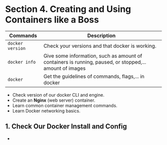 

# Section 4. Creating and Using Containers like a Boss

|Commands|Description|
|-|-|
|`docker version`|Check your versions and that docker is working.|
|`docker info`|Give some information, such as amount of containers is running, paused, or stopped,... amount of images|
|`docker`|Get the guidelines of commands, flags,... in docker|

* Check version of our docker CLI and engine.
* Create an **Nginx** (web server) container.
* Learn common container management commands.
* Learn Docker networking basics.

## 1. Check Our Docker Install and Config
* 